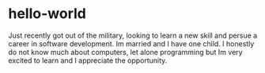 # hello-world

Just recently got out of the military, looking to learn a new skill and persue a career in software development. Im married and I have one child. I honestly do not know much about computers, let alone programming but Im very excited to learn and I appreciate the opportunity. 
 
